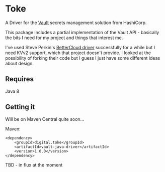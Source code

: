 Toke
=================
A Driver for the [Vault](https://www.vaultproject.io/) secrets management solution from HashiCorp.

This package includes a partial implementation of the Vault API - basically the bits I need for
my project and things that interest me. 

I've used Steve Perkin's [BetterCloud driver](https://github.com/BetterCloud/vault-java-driver) 
successfully for a while but I need KVv2 support, which that project doesn't provide. I looked at 
the possibility of forking their code but I guess I just have some different ideas about design.

Requires
---------------------

Java 8


Getting it
---------------------

Will be on Maven Central quite soon...

Maven:
```
<dependency>
   	<groupId>digital.toke</groupId>
	<artifactId>vault-java-driver</artifactId>
	<version>1.0.0</version>
</dependency>
```

TBD - in flux at the moment